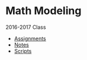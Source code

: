 # Math Modeling
2016-2017 Class

- [Assignments](assignments/assignments.md)
- [Notes](notes/notes.md)
- [Scripts](scripts/)
